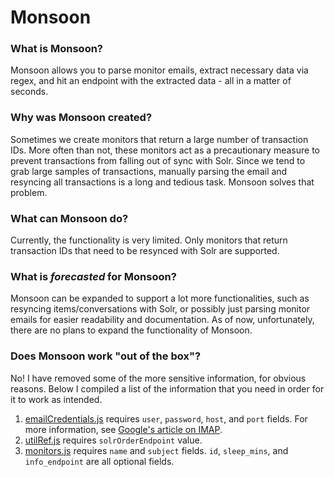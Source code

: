 # Monsoon

### What is Monsoon?

Monsoon allows you to parse monitor emails, extract necessary data via regex, and hit an endpoint with the extracted data - all in a matter of seconds.

### Why was Monsoon created?

Sometimes we create monitors that return a large number of transaction IDs. More often than not, these monitors act as a precautionary measure to prevent transactions from falling out of sync with Solr. Since we tend to grab large samples of transactions, manually parsing the email and resyncing all transactions is a long and tedious task. Monsoon solves that problem.

### What can Monsoon do?

Currently, the functionality is very limited. Only monitors that return transaction IDs that need to be resynced with Solr are supported.

### What is _forecasted_ for Monsoon?

Monsoon can be expanded to support a lot more functionalities, such as resyncing items/conversations with Solr, or possibly just parsing monitor emails for easier readability and documentation. As of now, unfortunately, there are no plans to expand the functionality of Monsoon.

### Does Monsoon work "out of the box"?

No! I have removed some of the more sensitive information, for obvious reasons. Below I compiled a list of the information that you need in order for it to work as intended.

1. [emailCredentials.js](https://github.com/EdmundasD/monsoon/blob/master/src/emailCredentials.js) requires `user`, `password`, `host`, and `port` fields. For more information, see [Google's article on IMAP](https://support.google.com/mail/answer/7126229?hl=en).
2. [utilRef.js](https://github.com/EdmundasD/monsoon/blob/master/util/utilRef.js) requires `solrOrderEndpoint` value.
3. [monitors.js](https://github.com/EdmundasD/monsoon/blob/master/src/monitors.js) requires `name` and `subject` fields. `id`, `sleep_mins`, and `info_endpoint` are all optional fields.
